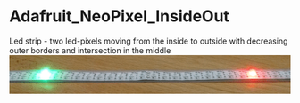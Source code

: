 # Adafruit_NeoPixel_InsideOut
Led strip - two led-pixels moving from the inside to outside with decreasing outer borders and intersection in the middle
![alt text](/animation_example.gif)
